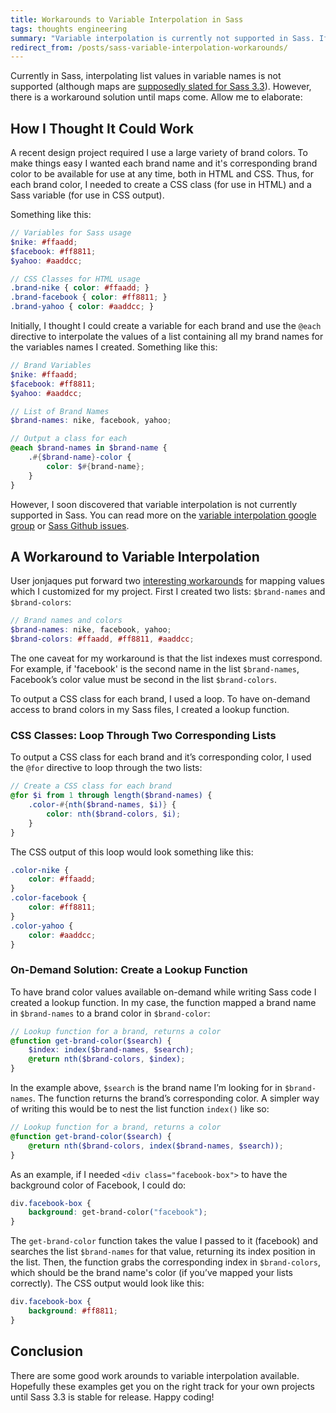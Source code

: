 ```yaml
---
title: Workarounds to Variable Interpolation in Sass
tags: thoughts engineering
summary: "Variable interpolation is currently not supported in Sass. If you want to map key value pairs for something such as a brand to its color, you can create a lookup function to do the trick."
redirect_from: /posts/sass-variable-interpolation-workarounds/
---
```


Currently in Sass, interpolating list values in variable names is not supported (although maps are [supposedly slated for Sass 3.3](https://github.com/nex3/sass/issues/132#issuecomment-17581804)). However, there is a workaround solution until maps come. Allow me to elaborate:

## How I Thought It Could Work

A recent design project required I use a large variety of brand colors. To make things easy I wanted each brand name and it's corresponding brand color to be available for use at any time, both in HTML and CSS. Thus, for each brand color, I needed to create a CSS class (for use in HTML) and a Sass variable (for use in CSS output).

Something like this:

```scss
// Variables for Sass usage
$nike: #ffaadd;
$facebook: #ff8811;
$yahoo: #aaddcc;

// CSS Classes for HTML usage
.brand-nike { color: #ffaadd; }
.brand-facebook { color: #ff8811; }
.brand-yahoo { color: #aaddcc; }
```

Initially, I thought I could create a variable for each brand and use the `@each` directive to interpolate the values of a list containing all my brand names for the variables names I created. Something like this:

```scss
// Brand Variables
$nike: #ffaadd;
$facebook: #ff8811;
$yahoo: #aaddcc;

// List of Brand Names
$brand-names: nike, facebook, yahoo;

// Output a class for each
@each $brand-names in $brand-name {
    .#{$brand-name}-color {
        color: $#{brand-name};
    }
}
```

However, I soon discovered that variable interpolation is not currently supported in Sass. You can read more on the [variable interpolation google group](https://groups.google.com/forum/?fromgroups=#!topic/sass-lang/upr78cyrW1I) or [Sass Github issues](https://github.com/nex3/sass/issues/132).

## A Workaround to Variable Interpolation
User jonjaques put forward two [interesting workarounds](https://github.com/nex3/sass/issues/132#issuecomment-4335097) for mapping values which I customized for my project. First I created two lists: `$brand-names` and `$brand-colors`:

```scss
// Brand names and colors
$brand-names: nike, facebook, yahoo;
$brand-colors: #ffaadd, #ff8811, #aaddcc;
```

The one caveat for my workaround is that the list indexes must correspond. For example, if 'facebook' is the second name in the list `$brand-names`, Facebook’s color value must be second in the list  `$brand-colors`.

To output a CSS class for each brand, I used a loop. To have on-demand access to brand colors in my Sass files, I created a lookup function.

### CSS Classes: Loop Through Two Corresponding Lists

To output a CSS class for each brand and it’s corresponding color, I used the `@for` directive to loop through the two lists:

```scss
// Create a CSS class for each brand
@for $i from 1 through length($brand-names) {
    .color-#{nth($brand-names, $i)} {
        color: nth($brand-colors, $i);
    }
}
```

The CSS output of this loop would look something like this:

```css
.color-nike {
    color: #ffaadd;
}
.color-facebook {
    color: #ff8811;
}
.color-yahoo {
    color: #aaddcc;
}
```

### On-Demand Solution: Create a Lookup Function

To have brand color values available on-demand while writing Sass code I created a lookup function. In my case, the function mapped a brand name in `$brand-names` to a brand color in `$brand-color`:

```scss
// Lookup function for a brand, returns a color
@function get-brand-color($search) {
    $index: index($brand-names, $search);
    @return nth($brand-colors, $index);
}
```

In the example above, `$search` is the brand name I’m looking for in `$brand-names`. The function returns the brand’s corresponding color. A simpler way of writing this would be to nest the list function `index()` like so:

```scss
// Lookup function for a brand, returns a color
@function get-brand-color($search) {
    @return nth($brand-colors, index($brand-names, $search));
}
```

As an example, if I needed `<div class="facebook-box">` to have the background color of Facebook, I could do:

```css
div.facebook-box {
    background: get-brand-color("facebook");
}
```

The `get-brand-color` function takes the value I passed to it (facebook) and searches the list `$brand-names` for that value, returning its index position in the list. Then, the function grabs the corresponding index in `$brand-colors`, which should be the brand name's color (if you’ve mapped your lists correctly). The CSS output would look like this:

```css
div.facebook-box {
    background: #ff8811;
}
```

## Conclusion

There are some good work arounds to variable interpolation available. Hopefully these examples get you on the right track for your own projects until Sass 3.3 is stable for release. Happy coding!
